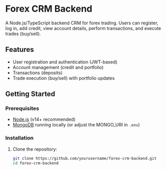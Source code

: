 # Forex CRM Backend

A Node.js/TypeScript backend CRM for forex trading. Users can register, log in, add credit, view account details, perform transactions, and execute trades (buy/sell).

## Features

- User registration and authentication (JWT-based)
- Account management (credit and portfolio)
- Transactions (deposits)
- Trade execution (buy/sell) with portfolio updates

## Getting Started

### Prerequisites

- [Node.js](https://nodejs.org/) (v14+ recommended)
- [MongoDB](https://www.mongodb.com/) running locally (or adjust the MONGO_URI in `.env`)

### Installation

1. Clone the repository:

   ```bash
   git clone https://github.com/yourusername/forex-crm-backend.git
   cd forex-crm-backend
